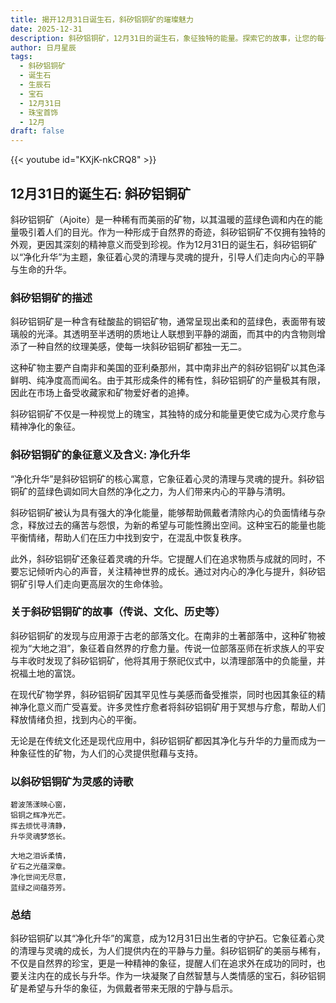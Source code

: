 ```yaml
---
title: 揭开12月31日诞生石，斜矽铝铜矿的璀璨魅力
date: 2025-12-31
description: 斜矽铝铜矿，12月31日的诞生石，象征独特的能量。探索它的故事，让您的每一天更有意义。
author: 日月星辰
tags:
  - 斜矽铝铜矿
  - 诞生石
  - 生辰石
  - 宝石
  - 12月31日
  - 珠宝首饰
  - 12月
draft: false
---
```


{{< youtube id="KXjK-nkCRQ8" >}}

## 12月31日的诞生石: 斜矽铝铜矿

斜矽铝铜矿（Ajoite）是一种稀有而美丽的矿物，以其温暖的蓝绿色调和内在的能量吸引着人们的目光。作为一种形成于自然界的奇迹，斜矽铝铜矿不仅拥有独特的外观，更因其深刻的精神意义而受到珍视。作为12月31日的诞生石，斜矽铝铜矿以“净化升华”为主题，象征着心灵的清理与灵魂的提升，引导人们走向内心的平静与生命的升华。

### 斜矽铝铜矿的描述

斜矽铝铜矿是一种含有硅酸盐的铜铝矿物，通常呈现出柔和的蓝绿色，表面带有玻璃般的光泽。其透明至半透明的质地让人联想到平静的湖面，而其中的内含物则增添了一种自然的纹理美感，使每一块斜矽铝铜矿都独一无二。

这种矿物主要产自南非和美国的亚利桑那州，其中南非出产的斜矽铝铜矿以其色泽鲜明、纯净度高而闻名。由于其形成条件的稀有性，斜矽铝铜矿的产量极其有限，因此在市场上备受收藏家和矿物爱好者的追捧。

斜矽铝铜矿不仅是一种视觉上的瑰宝，其独特的成分和能量更使它成为心灵疗愈与精神净化的象征。

### 斜矽铝铜矿的象征意义及含义: 净化升华

“净化升华”是斜矽铝铜矿的核心寓意，它象征着心灵的清理与灵魂的提升。斜矽铝铜矿的蓝绿色调如同大自然的净化之力，为人们带来内心的平静与清明。

斜矽铝铜矿被认为具有强大的净化能量，能够帮助佩戴者清除内心的负面情绪与杂念，释放过去的痛苦与怨恨，为新的希望与可能性腾出空间。这种宝石的能量也能平衡情绪，帮助人们在压力中找到安宁，在混乱中恢复秩序。

此外，斜矽铝铜矿还象征着灵魂的升华。它提醒人们在追求物质与成就的同时，不要忘记倾听内心的声音，关注精神世界的成长。通过对内心的净化与提升，斜矽铝铜矿引导人们走向更高层次的生命体验。

### 关于斜矽铝铜矿的故事（传说、文化、历史等）

斜矽铝铜矿的发现与应用源于古老的部落文化。在南非的土著部落中，这种矿物被视为“大地之泪”，象征着自然界的疗愈力量。传说一位部落巫师在祈求族人的平安与丰收时发现了斜矽铝铜矿，他将其用于祭祀仪式中，以清理部落中的负能量，并祝福土地的富饶。

在现代矿物学界，斜矽铝铜矿因其罕见性与美感而备受推崇，同时也因其象征的精神净化意义而广受喜爱。许多灵性疗愈者将斜矽铝铜矿用于冥想与疗愈，帮助人们释放情绪负担，找到内心的平衡。

无论是在传统文化还是现代应用中，斜矽铝铜矿都因其净化与升华的力量而成为一种象征性的矿物，为人们的心灵提供慰藉与支持。

### 以斜矽铝铜矿为灵感的诗歌

```
碧波荡漾映心窗，  
铝铜之辉净光芒。  
挥去烦忧寻清静，  
升华灵魂梦悠长。  

大地之泪诉柔情，  
矿石之光蕴深章。  
净化世间无尽意，  
蓝绿之间蕴芬芳。
```

### 总结

斜矽铝铜矿以其“净化升华”的寓意，成为12月31日出生者的守护石。它象征着心灵的清理与灵魂的成长，为人们提供内在的平静与力量。斜矽铝铜矿的美丽与稀有，不仅是自然界的珍宝，更是一种精神的象征，提醒人们在追求外在成功的同时，也要关注内在的成长与升华。作为一块凝聚了自然智慧与人类情感的宝石，斜矽铝铜矿是希望与升华的象征，为佩戴者带来无限的宁静与启示。